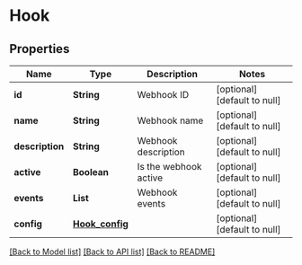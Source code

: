 # Hook
## Properties

| Name | Type | Description | Notes |
|------------ | ------------- | ------------- | -------------|
| **id** | **String** | Webhook ID | [optional] [default to null] |
| **name** | **String** | Webhook name | [optional] [default to null] |
| **description** | **String** | Webhook description | [optional] [default to null] |
| **active** | **Boolean** | Is the webhook active | [optional] [default to null] |
| **events** | **List** | Webhook events | [optional] [default to null] |
| **config** | [**Hook_config**](Hook_config.md) |  | [optional] [default to null] |

[[Back to Model list]](../README.md#documentation-for-models) [[Back to API list]](../README.md#documentation-for-api-endpoints) [[Back to README]](../README.md)


